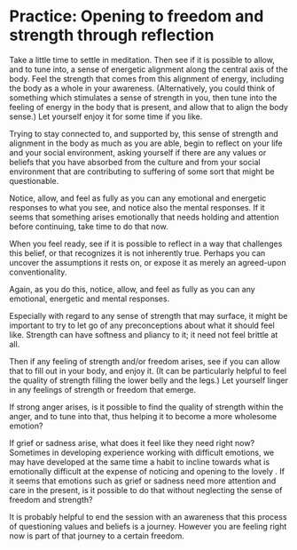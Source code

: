# Practice: Opening to freedom and strength through reflection

Take a little time to settle in meditation. Then see if it is possible to allow, and to tune into, a sense of energetic alignment along the central axis of the body. Feel the strength that comes from this alignment of energy, including the body as a whole in your awareness. (Alternatively, you could think of something which stimulates a sense of strength in you, then tune into the feeling of energy in the body that is present, and allow that to align the body sense.) Let yourself enjoy it for some time if you like.

Trying to stay connected to, and supported by, this sense of strength and alignment in the body as much as you are able, begin to reflect on your life and your social environment, asking yourself if there are any values or beliefs that you have absorbed from the culture and from your social environment that are contributing to suffering of some sort that might be questionable.

Notice, allow, and feel as fully as you can any emotional and energetic responses to what you see, and notice also the mental responses. If it seems that something arises emotionally that needs holding and attention before continuing, take time to do that now.

When you feel ready, see if it is possible to reflect in a way that challenges this belief, or that recognizes it is not inherently true. Perhaps you can uncover the assumptions it rests on, or expose it as merely an agreed-upon conventionality.

Again, as you do this, notice, allow, and feel as fully as you can any emotional, energetic and mental responses.

Especially with regard to any sense of strength that may surface, it might be important to try to let go of any preconceptions about what it should feel like. Strength can have softness and pliancy to it; it need not feel brittle at all.

Then if any feeling of strength and/or freedom arises, see if you can allow that to fill out in your body, and enjoy it. (It can be particularly helpful to feel the quality of strength filling the lower belly and the legs.) Let yourself linger in any feelings of strength or freedom that emerge.

If strong anger arises, is it possible to find the quality of strength within the anger, and to tune into that, thus helping it to become a more wholesome emotion?

If grief or sadness arise, what does it feel like they need right now? Sometimes in developing experience working with difficult emotions, we may have developed at the same time a habit to incline towards what is emotionally difficult at the expense of noticing and opening to the lovely . If it seems that emotions such as grief or sadness need more attention and care in the present, is it possible to do that without neglecting the sense of freedom and strength?

It is probably helpful to end the session with an awareness that this process of questioning values and beliefs is a journey. However you are feeling right now is part of that journey to a certain freedom.